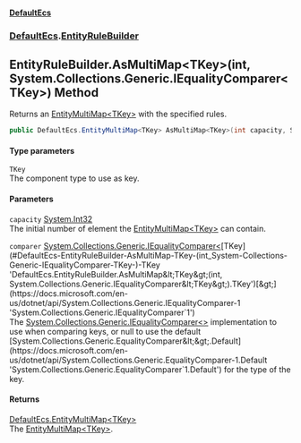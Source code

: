 #### [DefaultEcs](./index.md 'index')
### [DefaultEcs](./DefaultEcs.md 'DefaultEcs').[EntityRuleBuilder](./DefaultEcs-EntityRuleBuilder.md 'DefaultEcs.EntityRuleBuilder')
## EntityRuleBuilder.AsMultiMap&lt;TKey&gt;(int, System.Collections.Generic.IEqualityComparer&lt;TKey&gt;) Method
Returns an [EntityMultiMap&lt;TKey&gt;](./DefaultEcs-EntityMultiMap-TKey-.md 'DefaultEcs.EntityMultiMap&lt;TKey&gt;') with the specified rules.  
```csharp
public DefaultEcs.EntityMultiMap<TKey> AsMultiMap<TKey>(int capacity, System.Collections.Generic.IEqualityComparer<TKey> comparer);
```
#### Type parameters
<a name='DefaultEcs-EntityRuleBuilder-AsMultiMap-TKey-(int_System-Collections-Generic-IEqualityComparer-TKey-)-TKey'></a>
`TKey`  
The component type to use as key.  
  
#### Parameters
<a name='DefaultEcs-EntityRuleBuilder-AsMultiMap-TKey-(int_System-Collections-Generic-IEqualityComparer-TKey-)-capacity'></a>
`capacity` [System.Int32](https://docs.microsoft.com/en-us/dotnet/api/System.Int32 'System.Int32')  
The initial number of element the [EntityMultiMap&lt;TKey&gt;](./DefaultEcs-EntityMultiMap-TKey-.md 'DefaultEcs.EntityMultiMap&lt;TKey&gt;') can contain.  
  
<a name='DefaultEcs-EntityRuleBuilder-AsMultiMap-TKey-(int_System-Collections-Generic-IEqualityComparer-TKey-)-comparer'></a>
`comparer` [System.Collections.Generic.IEqualityComparer&lt;](https://docs.microsoft.com/en-us/dotnet/api/System.Collections.Generic.IEqualityComparer-1 'System.Collections.Generic.IEqualityComparer`1')[TKey](#DefaultEcs-EntityRuleBuilder-AsMultiMap-TKey-(int_System-Collections-Generic-IEqualityComparer-TKey-)-TKey 'DefaultEcs.EntityRuleBuilder.AsMultiMap&lt;TKey&gt;(int, System.Collections.Generic.IEqualityComparer&lt;TKey&gt;).TKey')[&gt;](https://docs.microsoft.com/en-us/dotnet/api/System.Collections.Generic.IEqualityComparer-1 'System.Collections.Generic.IEqualityComparer`1')  
The [System.Collections.Generic.IEqualityComparer&lt;&gt;](https://docs.microsoft.com/en-us/dotnet/api/System.Collections.Generic.IEqualityComparer-1 'System.Collections.Generic.IEqualityComparer`1') implementation to use when comparing keys, or null to use the default [System.Collections.Generic.EqualityComparer&lt;&gt;.Default](https://docs.microsoft.com/en-us/dotnet/api/System.Collections.Generic.EqualityComparer-1.Default 'System.Collections.Generic.EqualityComparer`1.Default') for the type of the key.  
  
#### Returns
[DefaultEcs.EntityMultiMap&lt;](./DefaultEcs-EntityMultiMap-TKey-.md 'DefaultEcs.EntityMultiMap&lt;TKey&gt;')[TKey](#DefaultEcs-EntityRuleBuilder-AsMultiMap-TKey-(int_System-Collections-Generic-IEqualityComparer-TKey-)-TKey 'DefaultEcs.EntityRuleBuilder.AsMultiMap&lt;TKey&gt;(int, System.Collections.Generic.IEqualityComparer&lt;TKey&gt;).TKey')[&gt;](./DefaultEcs-EntityMultiMap-TKey-.md 'DefaultEcs.EntityMultiMap&lt;TKey&gt;')  
The [EntityMultiMap&lt;TKey&gt;](./DefaultEcs-EntityMultiMap-TKey-.md 'DefaultEcs.EntityMultiMap&lt;TKey&gt;').  
